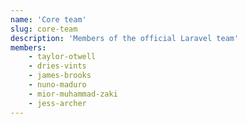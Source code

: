 ```yaml
---
name: 'Core team'
slug: core-team
description: 'Members of the official Laravel team'
members:
    - taylor-otwell
    - dries-vints
    - james-brooks
    - nuno-maduro
    - mior-muhammad-zaki
    - jess-archer
---
```

